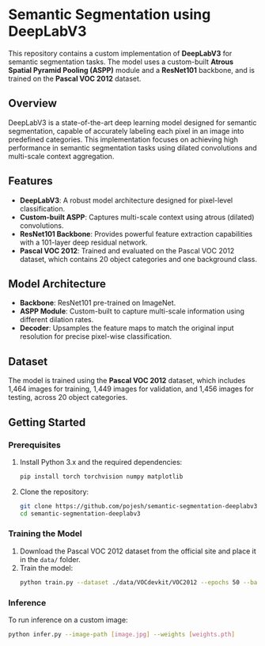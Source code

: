 # Semantic Segmentation using DeepLabV3

This repository contains a custom implementation of **DeepLabV3** for semantic segmentation tasks. The model uses a custom-built **Atrous Spatial Pyramid Pooling (ASPP)** module and a **ResNet101** backbone, and is trained on the **Pascal VOC 2012** dataset.

## Overview
DeepLabV3 is a state-of-the-art deep learning model designed for semantic segmentation, capable of accurately labeling each pixel in an image into predefined categories. This implementation focuses on achieving high performance in semantic segmentation tasks using dilated convolutions and multi-scale context aggregation.

## Features
- **DeepLabV3**: A robust model architecture designed for pixel-level classification.
- **Custom-built ASPP**: Captures multi-scale context using atrous (dilated) convolutions.
- **ResNet101 Backbone**: Provides powerful feature extraction capabilities with a 101-layer deep residual network.
- **Pascal VOC 2012**: Trained and evaluated on the Pascal VOC 2012 dataset, which contains 20 object categories and one background class.

## Model Architecture
- **Backbone**: ResNet101 pre-trained on ImageNet.
- **ASPP Module**: Custom-built to capture multi-scale information using different dilation rates.
- **Decoder**: Upsamples the feature maps to match the original input resolution for precise pixel-wise classification.

## Dataset
The model is trained using the **Pascal VOC 2012** dataset, which includes 1,464 images for training, 1,449 images for validation, and 1,456 images for testing, across 20 object categories.

## Getting Started

### Prerequisites
1. Install Python 3.x and the required dependencies:
    ```bash
    pip install torch torchvision numpy matplotlib
    ```

2. Clone the repository:
    ```bash
    git clone https://github.com/pojesh/semantic-segmentation-deeplabv3.git
    cd semantic-segmentation-deeplabv3
    ```

### Training the Model
1. Download the Pascal VOC 2012 dataset from the official site and place it in the `data/` folder.
2. Train the model:
    ```bash
    python train.py --dataset ./data/VOCdevkit/VOC2012 --epochs 50 --batch-size 16
    ```

### Inference
To run inference on a custom image:
```bash
python infer.py --image-path [image.jpg] --weights [weights.pth]
